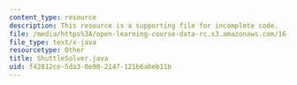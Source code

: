 ```yaml
---
content_type: resource
description: This resource is a supporting file for incomplete code.
file: /media/https%3A/open-learning-course-data-rc.s3.amazonaws.com/16-410-principles-of-autonomy-and-decision-making-fall-2010/f42812ce5da30e902147121b6abeb11b_ShuttleSolver.java
file_type: text/x-java
resourcetype: Other
title: ShuttleSolver.java
uid: f42812ce-5da3-0e90-2147-121b6abeb11b
---
```

